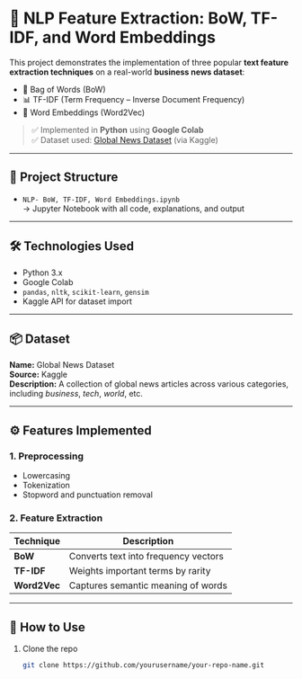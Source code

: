 # 🧠 NLP Feature Extraction: BoW, TF-IDF, and Word Embeddings

This project demonstrates the implementation of three popular **text feature extraction techniques** on a real-world **business news dataset**:

- 🔡 Bag of Words (BoW)
- 📊 TF-IDF (Term Frequency – Inverse Document Frequency)
- 🧠 Word Embeddings (Word2Vec)

> ✅ Implemented in **Python** using **Google Colab**  
> ✅ Dataset used: [Global News Dataset](https://www.kaggle.com/datasets/everydaycodings/global-news-dataset) (via Kaggle)

---

## 📁 Project Structure

- `NLP- BoW, TF-IDF, Word Embeddings.ipynb`  
  → Jupyter Notebook with all code, explanations, and output

---

## 🛠️ Technologies Used

- Python 3.x  
- Google Colab  
- `pandas`, `nltk`, `scikit-learn`, `gensim`  
- Kaggle API for dataset import

---

## 📦 Dataset

**Name:** Global News Dataset  
**Source:** Kaggle  
**Description:** A collection of global news articles across various categories, including *business*, *tech*, *world*, etc.

---

## ⚙️ Features Implemented

### 1. Preprocessing
- Lowercasing
- Tokenization
- Stopword and punctuation removal

### 2. Feature Extraction
| Technique    | Description |
|--------------|-------------|
| **BoW**      | Converts text into frequency vectors |
| **TF-IDF**   | Weights important terms by rarity |
| **Word2Vec** | Captures semantic meaning of words |

---

## 🚀 How to Use

1. Clone the repo  
   ```bash
   git clone https://github.com/yourusername/your-repo-name.git
